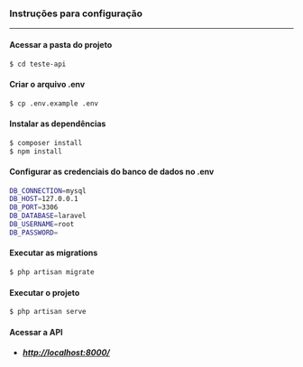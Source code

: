 ### Instruções para configuração

---

#### Acessar a pasta do projeto

```bash
$ cd teste-api
```

#### Criar o arquivo .env

```bash
$ cp .env.example .env
```

#### Instalar as dependências

```bash
$ composer install
$ npm install
```

#### Configurar as credenciais do banco de dados no .env

```bash
DB_CONNECTION=mysql
DB_HOST=127.0.0.1
DB_PORT=3306
DB_DATABASE=laravel
DB_USERNAME=root
DB_PASSWORD=
```

#### Executar as migrations

```bash
$ php artisan migrate
```

#### Executar o projeto

```bash
$ php artisan serve
```

#### Acessar a API

-   ##### [http://localhost:8000/](http://localhost:8000/)
